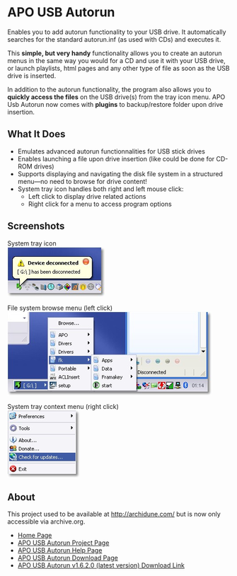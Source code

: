 # APO USB Autorun
Enables you to add autorun functionality to your USB drive. It automatically searches for the standard autorun.inf (as used with CDs) and executes it.

This **simple, but very handy** functionality allows you to create an autorun menus in the same way you would for a CD and use it with your USB drive, or launch playlists, html pages and any other type of file as soon as the USB drive is inserted.

In addition to the autorun functionality, the program also allows you to **quickly access the files** on the USB drive(s) from the tray icon menu. APO Usb Autorun now comes with **plugins** to backup/restore folder upon drive insertion.


## What It Does
+ Emulates advanced autorun functionnalities for USB stick drives
+ Enables launching a file upon drive insertion (like could be done for CD-ROM drives)
+ Supports displaying and navigating the disk file system in a structured menu—no need to browse for drive content!
+ System tray icon handles both right and left mouse click:
  - Left click to display drive related actions
  - Right click for a menu to access program options


## Screenshots
System tray icon<br/>
![APO USB Autorun system tray icon](docs/images/AutorunSystemTray.jpg)


File system browse menu (left click)<br/>
![APO USB Autorun file system browse menu (left click)](docs/images/AutorunLeftClick.jpg)


System tray context menu (right click)<br/>
![APO USB Autorun context menu (right click)](docs/images/AutorunRightClick.jpg)


## About
This project used to be available at http://archidune.com/ but is now only accessible via archive.org.
* [Home Page](https://web.archive.org/web/20141216194419/http://archidune.com/)
* [APO USB Autorun Project Page](https://web.archive.org/web/20140826144230/http://archidune.com/usb_intro)
* [APO USB Autorun Help Page](http://www.archidune.com/usb_help)
* [APO USB Autorun Download Page](https://web.archive.org/web/20130214013511/http://www.archidune.com/index.php?id=3)
* [APO USB Autorun v1.6.2.0 (latest version) Download Link](https://web.archive.org/web/20141017143748/http://www.archidune.com/index.php?id=3&d=apo/usb_autorun/setup.exe)
